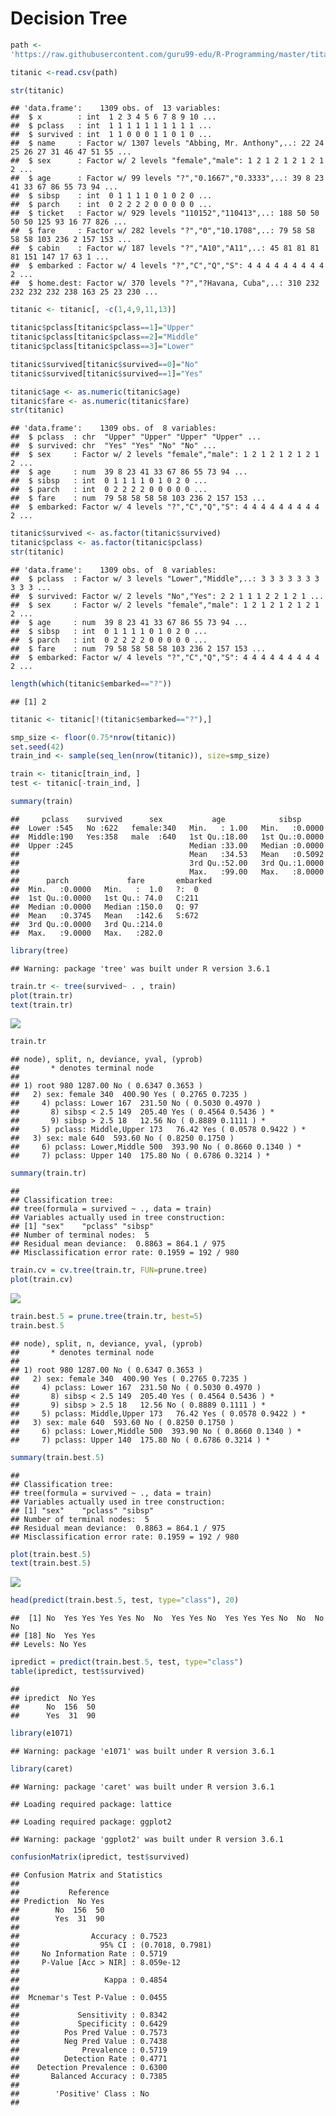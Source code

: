 Decision Tree
================

``` r
path <-
'https://raw.githubusercontent.com/guru99-edu/R-Programming/master/titanic_data.csv'
```

``` r
titanic <-read.csv(path)
```

``` r
str(titanic)
```

    ## 'data.frame':    1309 obs. of  13 variables:
    ##  $ x        : int  1 2 3 4 5 6 7 8 9 10 ...
    ##  $ pclass   : int  1 1 1 1 1 1 1 1 1 1 ...
    ##  $ survived : int  1 1 0 0 0 1 1 0 1 0 ...
    ##  $ name     : Factor w/ 1307 levels "Abbing, Mr. Anthony",..: 22 24 25 26 27 31 46 47 51 55 ...
    ##  $ sex      : Factor w/ 2 levels "female","male": 1 2 1 2 1 2 1 2 1 2 ...
    ##  $ age      : Factor w/ 99 levels "?","0.1667","0.3333",..: 39 8 23 41 33 67 86 55 73 94 ...
    ##  $ sibsp    : int  0 1 1 1 1 0 1 0 2 0 ...
    ##  $ parch    : int  0 2 2 2 2 0 0 0 0 0 ...
    ##  $ ticket   : Factor w/ 929 levels "110152","110413",..: 188 50 50 50 50 125 93 16 77 826 ...
    ##  $ fare     : Factor w/ 282 levels "?","0","10.1708",..: 79 58 58 58 58 103 236 2 157 153 ...
    ##  $ cabin    : Factor w/ 187 levels "?","A10","A11",..: 45 81 81 81 81 151 147 17 63 1 ...
    ##  $ embarked : Factor w/ 4 levels "?","C","Q","S": 4 4 4 4 4 4 4 4 4 2 ...
    ##  $ home.dest: Factor w/ 370 levels "?","?Havana, Cuba",..: 310 232 232 232 232 238 163 25 23 230 ...

``` r
titanic <- titanic[, -c(1,4,9,11,13)]
```

``` r
titanic$pclass[titanic$pclass==1]="Upper"
titanic$pclass[titanic$pclass==2]="Middle"
titanic$pclass[titanic$pclass==3]="Lower"
```

``` r
titanic$survived[titanic$survived==0]="No"
titanic$survived[titanic$survived==1]="Yes"
```

``` r
titanic$age <- as.numeric(titanic$age)
titanic$fare <- as.numeric(titanic$fare)
str(titanic)
```

    ## 'data.frame':    1309 obs. of  8 variables:
    ##  $ pclass  : chr  "Upper" "Upper" "Upper" "Upper" ...
    ##  $ survived: chr  "Yes" "Yes" "No" "No" ...
    ##  $ sex     : Factor w/ 2 levels "female","male": 1 2 1 2 1 2 1 2 1 2 ...
    ##  $ age     : num  39 8 23 41 33 67 86 55 73 94 ...
    ##  $ sibsp   : int  0 1 1 1 1 0 1 0 2 0 ...
    ##  $ parch   : int  0 2 2 2 2 0 0 0 0 0 ...
    ##  $ fare    : num  79 58 58 58 58 103 236 2 157 153 ...
    ##  $ embarked: Factor w/ 4 levels "?","C","Q","S": 4 4 4 4 4 4 4 4 4 2 ...

``` r
titanic$survived <- as.factor(titanic$survived)
titanic$pclass <- as.factor(titanic$pclass)
str(titanic)
```

    ## 'data.frame':    1309 obs. of  8 variables:
    ##  $ pclass  : Factor w/ 3 levels "Lower","Middle",..: 3 3 3 3 3 3 3 3 3 3 ...
    ##  $ survived: Factor w/ 2 levels "No","Yes": 2 2 1 1 1 2 2 1 2 1 ...
    ##  $ sex     : Factor w/ 2 levels "female","male": 1 2 1 2 1 2 1 2 1 2 ...
    ##  $ age     : num  39 8 23 41 33 67 86 55 73 94 ...
    ##  $ sibsp   : int  0 1 1 1 1 0 1 0 2 0 ...
    ##  $ parch   : int  0 2 2 2 2 0 0 0 0 0 ...
    ##  $ fare    : num  79 58 58 58 58 103 236 2 157 153 ...
    ##  $ embarked: Factor w/ 4 levels "?","C","Q","S": 4 4 4 4 4 4 4 4 4 2 ...

``` r
length(which(titanic$embarked=="?"))
```

    ## [1] 2

``` r
titanic <- titanic[!(titanic$embarked=="?"),]
```

``` r
smp_size <- floor(0.75*nrow(titanic))
set.seed(42)
train_ind <- sample(seq_len(nrow(titanic)), size=smp_size)

train <- titanic[train_ind, ]
test <- titanic[-train_ind, ]
```

``` r
summary(train)
```

    ##     pclass    survived      sex           age            sibsp       
    ##  Lower :545   No :622   female:340   Min.   : 1.00   Min.   :0.0000  
    ##  Middle:190   Yes:358   male  :640   1st Qu.:18.00   1st Qu.:0.0000  
    ##  Upper :245                          Median :33.00   Median :0.0000  
    ##                                      Mean   :34.53   Mean   :0.5092  
    ##                                      3rd Qu.:52.00   3rd Qu.:1.0000  
    ##                                      Max.   :99.00   Max.   :8.0000  
    ##      parch             fare       embarked
    ##  Min.   :0.0000   Min.   :  1.0   ?:  0   
    ##  1st Qu.:0.0000   1st Qu.: 74.0   C:211   
    ##  Median :0.0000   Median :150.0   Q: 97   
    ##  Mean   :0.3745   Mean   :142.6   S:672   
    ##  3rd Qu.:0.0000   3rd Qu.:214.0           
    ##  Max.   :9.0000   Max.   :282.0

``` r
library(tree)
```

    ## Warning: package 'tree' was built under R version 3.6.1

``` r
train.tr <- tree(survived~ . , train)
plot(train.tr)
text(train.tr)
```

![](11강-과제_files/figure-markdown_github/unnamed-chunk-13-1.png)

``` r
train.tr
```

    ## node), split, n, deviance, yval, (yprob)
    ##       * denotes terminal node
    ## 
    ## 1) root 980 1287.00 No ( 0.6347 0.3653 )  
    ##   2) sex: female 340  400.90 Yes ( 0.2765 0.7235 )  
    ##     4) pclass: Lower 167  231.50 No ( 0.5030 0.4970 )  
    ##       8) sibsp < 2.5 149  205.40 Yes ( 0.4564 0.5436 ) *
    ##       9) sibsp > 2.5 18   12.56 No ( 0.8889 0.1111 ) *
    ##     5) pclass: Middle,Upper 173   76.42 Yes ( 0.0578 0.9422 ) *
    ##   3) sex: male 640  593.60 No ( 0.8250 0.1750 )  
    ##     6) pclass: Lower,Middle 500  393.90 No ( 0.8660 0.1340 ) *
    ##     7) pclass: Upper 140  175.80 No ( 0.6786 0.3214 ) *

``` r
summary(train.tr)
```

    ## 
    ## Classification tree:
    ## tree(formula = survived ~ ., data = train)
    ## Variables actually used in tree construction:
    ## [1] "sex"    "pclass" "sibsp" 
    ## Number of terminal nodes:  5 
    ## Residual mean deviance:  0.8863 = 864.1 / 975 
    ## Misclassification error rate: 0.1959 = 192 / 980

``` r
train.cv = cv.tree(train.tr, FUN=prune.tree)
plot(train.cv)
```

![](11강-과제_files/figure-markdown_github/unnamed-chunk-16-1.png)

``` r
train.best.5 = prune.tree(train.tr, best=5)
train.best.5
```

    ## node), split, n, deviance, yval, (yprob)
    ##       * denotes terminal node
    ## 
    ## 1) root 980 1287.00 No ( 0.6347 0.3653 )  
    ##   2) sex: female 340  400.90 Yes ( 0.2765 0.7235 )  
    ##     4) pclass: Lower 167  231.50 No ( 0.5030 0.4970 )  
    ##       8) sibsp < 2.5 149  205.40 Yes ( 0.4564 0.5436 ) *
    ##       9) sibsp > 2.5 18   12.56 No ( 0.8889 0.1111 ) *
    ##     5) pclass: Middle,Upper 173   76.42 Yes ( 0.0578 0.9422 ) *
    ##   3) sex: male 640  593.60 No ( 0.8250 0.1750 )  
    ##     6) pclass: Lower,Middle 500  393.90 No ( 0.8660 0.1340 ) *
    ##     7) pclass: Upper 140  175.80 No ( 0.6786 0.3214 ) *

``` r
summary(train.best.5)
```

    ## 
    ## Classification tree:
    ## tree(formula = survived ~ ., data = train)
    ## Variables actually used in tree construction:
    ## [1] "sex"    "pclass" "sibsp" 
    ## Number of terminal nodes:  5 
    ## Residual mean deviance:  0.8863 = 864.1 / 975 
    ## Misclassification error rate: 0.1959 = 192 / 980

``` r
plot(train.best.5)
text(train.best.5)
```

![](11강-과제_files/figure-markdown_github/unnamed-chunk-19-1.png)

``` r
head(predict(train.best.5, test, type="class"), 20)
```

    ##  [1] No  Yes Yes Yes Yes No  No  Yes Yes No  Yes Yes Yes No  No  No  No 
    ## [18] No  Yes Yes
    ## Levels: No Yes

``` r
ipredict = predict(train.best.5, test, type="class")
table(ipredict, test$survived)
```

    ##         
    ## ipredict  No Yes
    ##      No  156  50
    ##      Yes  31  90

``` r
library(e1071)
```

    ## Warning: package 'e1071' was built under R version 3.6.1

``` r
library(caret)
```

    ## Warning: package 'caret' was built under R version 3.6.1

    ## Loading required package: lattice

    ## Loading required package: ggplot2

    ## Warning: package 'ggplot2' was built under R version 3.6.1

``` r
confusionMatrix(ipredict, test$survived)
```

    ## Confusion Matrix and Statistics
    ## 
    ##           Reference
    ## Prediction  No Yes
    ##        No  156  50
    ##        Yes  31  90
    ##                                           
    ##                Accuracy : 0.7523          
    ##                  95% CI : (0.7018, 0.7981)
    ##     No Information Rate : 0.5719          
    ##     P-Value [Acc > NIR] : 8.059e-12       
    ##                                           
    ##                   Kappa : 0.4854          
    ##                                           
    ##  Mcnemar's Test P-Value : 0.0455          
    ##                                           
    ##             Sensitivity : 0.8342          
    ##             Specificity : 0.6429          
    ##          Pos Pred Value : 0.7573          
    ##          Neg Pred Value : 0.7438          
    ##              Prevalence : 0.5719          
    ##          Detection Rate : 0.4771          
    ##    Detection Prevalence : 0.6300          
    ##       Balanced Accuracy : 0.7385          
    ##                                           
    ##        'Positive' Class : No              
    ##
